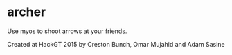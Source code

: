 # archer
Use myos to shoot arrows at your friends.

Created at HackGT 2015 by Creston Bunch, Omar Mujahid and Adam Sasine
